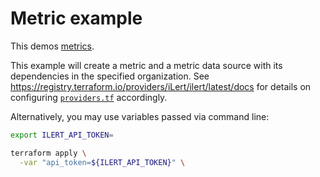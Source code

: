 # Metric example

This demos [metrics](https://docs.ilert.com/incident-comms-and-status-pages/metrics).

This example will create a metric and a metric data source with its dependencies in the specified organization. See https://registry.terraform.io/providers/iLert/ilert/latest/docs for details on configuring [`providers.tf`](./providers.tf) accordingly.

Alternatively, you may use variables passed via command line:

```sh
export ILERT_API_TOKEN=
```

```sh
terraform apply \
  -var "api_token=${ILERT_API_TOKEN}" \
```
